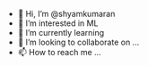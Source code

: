 - 👋 Hi, I’m @shyamkumaran
- 👀 I’m interested in ML
- 🌱 I’m currently learning 
- 💞️ I’m looking to collaborate on ...
- 📫 How to reach me ...

<!---
shyamkumaran/shyamkumaran is a ✨ special ✨ repository because its `README.md` (this file) appears on your GitHub profile.
You can click the Preview link to take a look at your changes.
--->
